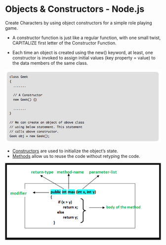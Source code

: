 # Objects & Constructors - Node.js
Create Characters by using object constructors for a simple role playing game.  
* A constructor function is just like a regular function, with one small twist, CAPITALIZE first letter of the Constructor Function.  

* Each time an object is created using the new() keyword, at least, one constructor is invoked to assign initial values (key property = value) to the data members of the same class.

![Constructor](Constructor.png "Body")

* [Constructors](https://www.geeksforgeeks.org/constructors-in-java/) are used to initialize the object’s state.  
* [Methods](https://www.geeksforgeeks.org/methods-in-java/) allow us to reuse the code without retyping the code.

![Method](Method.png "Body")